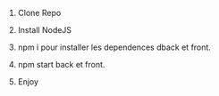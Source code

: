 1. Clone Repo

2. Install NodeJS

3. npm i pour installer les dependences dback et front.

4. npm start back et front.

5. Enjoy
